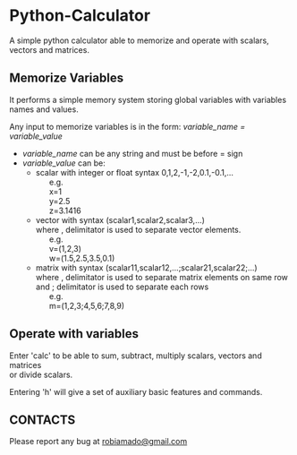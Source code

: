 # Python-Calculator
A simple python calculator able to memorize and operate with scalars, vectors and matrices.

## Memorize Variables
It performs a simple memory system storing global variables 
with variables names and values.

Any input to memorize variables is in the form:
*variable_name = variable_value*

- *variable_name* can be any string and must be before = sign </br>
- *variable_value* can be: </br>
  - scalar with integer or float syntax 0,1,2,-1,-2,0.1,-0.1,... </br>
      &nbsp;&nbsp;&nbsp;&nbsp;&nbsp;&nbsp;e.g. </br>
      &nbsp;&nbsp;&nbsp;&nbsp;&nbsp;&nbsp;x=1 </br>
      &nbsp;&nbsp;&nbsp;&nbsp;&nbsp;&nbsp;y=2.5 </br>
      &nbsp;&nbsp;&nbsp;&nbsp;&nbsp;&nbsp;z=3.1416 </br>
  - vector with syntax (scalar1,scalar2,scalar3,...) </br>
    where , delimitator is used to separate vector elements. </br>
      &nbsp;&nbsp;&nbsp;&nbsp;&nbsp;&nbsp;e.g. </br>
      &nbsp;&nbsp;&nbsp;&nbsp;&nbsp;&nbsp;v=(1,2,3) </br>
      &nbsp;&nbsp;&nbsp;&nbsp;&nbsp;&nbsp;w=(1.5,2.5,3.5,0.1) </br>
  - matrix with syntax (scalar11,scalar12,...;scalar21,scalar22;...) </br>
    where , delimitator is used to separate matrix elements on same row </br>
    and ; delimitator is used to separate each rows </br>
      &nbsp;&nbsp;&nbsp;&nbsp;&nbsp;&nbsp;e.g. </br>
      &nbsp;&nbsp;&nbsp;&nbsp;&nbsp;&nbsp;m=(1,2,3;4,5,6;7,8,9)

## Operate with variables
Enter 'calc' to be able to sum, subtract, multiply scalars, vectors and matrices </br>
or divide scalars. </br>

Entering 'h' will give a set of auxiliary basic features and commands. </br>

## CONTACTS
Please report any bug at robiamado@gmail.com
